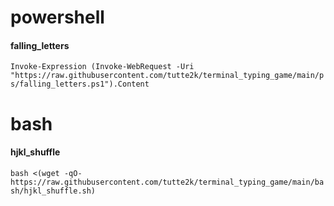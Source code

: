 # powershell
#### falling_letters 
``Invoke-Expression (Invoke-WebRequest -Uri "https://raw.githubusercontent.com/tutte2k/terminal_typing_game/main/ps/falling_letters.ps1").Content``

# bash
#### hjkl_shuffle
``bash <(wget -qO- https://raw.githubusercontent.com/tutte2k/terminal_typing_game/main/bash/hjkl_shuffle.sh)``

